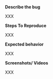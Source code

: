 <!--
Please fill in all XXX markers and remove the comments if possible
**After** creating the issue on GitHub, you can add screenshots and videos of what is happening.
You can also add logs from the "Output" view of VSCode for RobotCode and RobotCode Language Server.
-->

**Describe the bug**
<!-- A clear and concise description of what the bug is. -->

XXX


**Steps To Reproduce**

<!---
Steps to reproduce the behavior:
1. Go to '...'
2. Click on '....'
3. Scroll down to '....'
4. See error

If needed and possible add some example source code like:
```robotframework
***Settings***
Library  Collections

***Test Cases***
a simple test
    do something    # this should shown something
```
-->

XXX


**Expected behavior**
<!-- A clear and concise description of what you expected to happen. -->

XXX


**Screenshots/ Videos**
<!-- If applicable, add screenshots or videos to help explain your problem. -->

XXX
